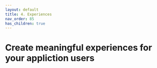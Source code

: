 ```yaml
---
layout: default
title: 4. Experiences
nav_order: 85 
has_children: true
---
```


# Create meaningful experiences for your appliction users
